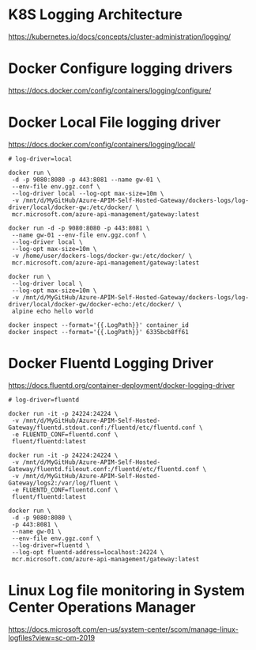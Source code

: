 # K8S Logging Architecture
https://kubernetes.io/docs/concepts/cluster-administration/logging/

# Docker Configure logging drivers
https://docs.docker.com/config/containers/logging/configure/

# Docker Local File logging driver
https://docs.docker.com/config/containers/logging/local/


```
# log-driver=local

docker run \
 -d -p 9080:8080 -p 443:8081 --name gw-01 \
 --env-file env.ggz.conf \
 --log-driver local --log-opt max-size=10m \
 -v /mnt/d/MyGitHub/Azure-APIM-Self-Hosted-Gateway/dockers-logs/log-driver/local/docker-gw:/etc/docker/ \
 mcr.microsoft.com/azure-api-management/gateway:latest

docker run -d -p 9080:8080 -p 443:8081 \
 --name gw-01 --env-file env.ggz.conf \
 --log-driver local \
 --log-opt max-size=10m \
 -v /home/user/dockers-logs/docker-gw:/etc/docker/ \
 mcr.microsoft.com/azure-api-management/gateway:latest

docker run \
 --log-driver local \
 --log-opt max-size=10m \
 -v /mnt/d/MyGitHub/Azure-APIM-Self-Hosted-Gateway/dockers-logs/log-driver/local/docker-gw/docker-echo:/etc/docker/ \
 alpine echo hello world

```

```
docker inspect --format='{{.LogPath}}' container_id
docker inspect --format='{{.LogPath}}' 6335bcb8ff61
```

# Docker Fluentd Logging Driver
https://docs.fluentd.org/container-deployment/docker-logging-driver

```
# log-driver=fluentd

docker run -it -p 24224:24224 \
 -v /mnt/d/MyGitHub/Azure-APIM-Self-Hosted-Gateway/fluentd.stdout.conf:/fluentd/etc/fluentd.conf \
 -e FLUENTD_CONF=fluentd.conf \
 fluent/fluentd:latest

docker run -it -p 24224:24224 \
 -v /mnt/d/MyGitHub/Azure-APIM-Self-Hosted-Gateway/fluentd.fileout.conf:/fluentd/etc/fluentd.conf \
 -v /mnt/d/MyGitHub/Azure-APIM-Self-Hosted-Gateway/logs2:/var/log/fluent \
 -e FLUENTD_CONF=fluentd.conf \
 fluent/fluentd:latest

docker run \
 -d -p 9080:8080 \
 -p 443:8081 \
 --name gw-01 \
 --env-file env.ggz.conf \
 --log-driver=fluentd \
 --log-opt fluentd-address=localhost:24224 \
 mcr.microsoft.com/azure-api-management/gateway:latest

```

# Linux Log file monitoring in System Center Operations Manager
https://docs.microsoft.com/en-us/system-center/scom/manage-linux-logfiles?view=sc-om-2019
